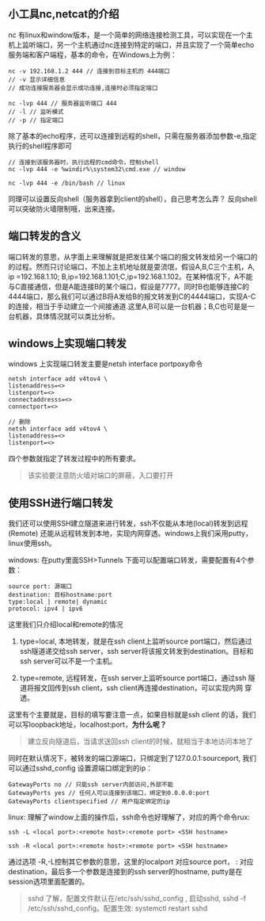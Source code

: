 ## 小工具nc,netcat的介绍

nc 有linux和window版本，是一个简单的网络连接检测工具，可以实现在一个主机上监听端口，另一个主机通过nc连接到特定的端口，并且实现了一个简单echo服务端和客户端程，基本的命令，在Windows上为例：
```
nc -v 192.168.1.2 444 // 连接到目标主机的 444端口
// -v 显示详细信息
// 成功连接服务器会显示成功连接,连接时必须指定端口

nc -lvp 444 // 服务器监听端口 444
// -l // 监听模式
// -p // 指定端口
```

除了基本的echo程序，还可以连接到远程的shell，只需在服务器添加参数-e,指定执行的shell程序即可
```
// 连接到该服务器时，执行远程的cmd命令，控制shell
nc -lvp 444 -e %windir%\system32\cmd.exe // window

nc -lvp 444 -e /bin/bash // linux
```

同理可以设置反向shell（服务器拿到client的shell），自己思考怎么弄？
反向shell可以突破防火墙限制哦，出来连接。

## 端口转发的含义

端口转发的意思，从字面上来理解就是把发往某个端口的报文转发给另一个端口的的过程。然而只讨论端口，不加上主机地址就是耍流氓，假设A,B,C三个主机，A, ip =192.168.1.10; B,ip=192.168.1.101;C,ip=192.168.1.102。在某种情况下，A不能与C直接通信，但是A能连接B的某个端口，假设是7777，同时B也能够连接C的4444端口，那么我们可以通过B将A发给B的报文转发到C的4444端口，实现A-C的连接，相当于手动建立一个间接通道.这里A,B可以是一台机器；B,C也可是是一台机器，具体情况就可以类比分析。

## windows上实现端口转发

windows 上实现端口转发主要是netsh interface portpoxy命令
```
netsh interface add v4tov4 \
listenaddress=<>
listenport=<>
connectaddresss=<>
connectport=<>

// 删除
netsh interface add v4tov4 \ 
listenaddress=<>
listenport=<>
```
四个参数就指定了转发过程中的所有要求。
> 该实验要注意防火墙对端口的屏蔽，入口要打开

## 使用SSH进行端口转发

我们还可以使用SSH建立隧道来进行转发，ssh不仅能从本地(local)转发到远程(Remote) 还能从远程转发到本地，实现内网穿透。windows上我们采用putty，linux使用ssh。

windows:
在putty里面SSH>Tunnels 下面可以配置端口转发，需要配置有4个参数：
```
source port: 源端口
destination: 目标hostname:port
type:local | remote| dynamic
protocol: ipv4 | ipv6
```
这里我们只介绍local和remote的情况
1. type=local, 本地转发，就是在ssh client上监听source port端口，然后通过ssh隧道递交给ssh server，ssh server将该报文转发到destination。目标和ssh server可以不是一个主机。

2. type=remote, 远程转发，在ssh server上监听source port端口，通过ssh 隧道将报文回传到ssh client，ssh client再连接destination，可以实现内网
穿透。

这里有个主要就是，目标的填写要注意一点，如果目标就是ssh client 的话，我们可以写loopback地址，localhost:port，**为什么呢？**

> 建立反向隧道后，当请求送回ssh client的时候，就相当于本地访问本地了

同时在默认情况下，被转发的端口源端口，只绑定到了127.0.0.1:sourceport,
我们可以通过sshd_config 设置源端口绑定到的ip：
```
GatewayPorts no // 只能ssh server内部访问,外部不能
GatewayPorts yes // 任何人可以连接到该端口，绑定到0.0.0.0:port
GatewayPorts clientspecified // 用户指定绑定的ip
```

linux: 
理解了window上面的操作后，ssh命令也好理解了，对应的两个命令rux:
```
ssh -L <local port>:<remote host>:<remote port> <SSH hostname>

ssh -R <local port>:<remote host>:<remote port> <SSH hostname>
```
通过选项 -R,-L控制其它参数的意思，这里的localport 对应source port，
<remote host>:<remote port> 对应destination，最后多一个参数是连接到的ssh server的hostname, putty是在session选项里面配置的。

> sshd 了解，配置文件默认在/etc/ssh/sshd_config , 启动sshd, sshd -f /etc/ssh/sshd_config。配置生效: systemctl restart sshd